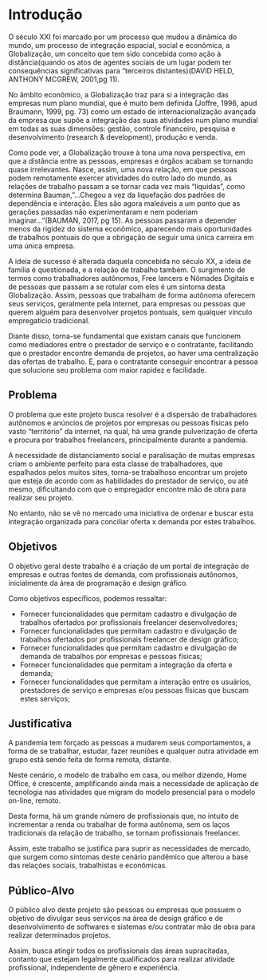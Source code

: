 # Introdução

<p>O século XXI foi marcado por um processo que mudou a dinâmica do mundo, um processo de integração espacial, social e econômica, a Globalização, um conceito que tem sido concebida como ação à distância(quando os atos de agentes sociais de um lugar podem ter consequências significativas  para “terceiros distantes)(DAVID HELD, ANTHONY MCGREW, 2001,pg 11).</p>
	
<p>No âmbito econômico, a Globalização traz para si a integração das empresas num plano mundial, que é muito bem definida (Joffre, 1996, apud Braumann, 1999, pg. 73) como um estado de internacionalização avançada da empresa que supõe a integração das suas atividades num plano mundial em todas as suas dimensões: gestão, controle financeiro, pesquisa e desenvolvimento (research & development), produção e venda.</p>
	
<p>Como pode ver, a Globalização trouxe à tona uma nova perspectiva, em que a distância entre as pessoas, empresas e  órgãos acabam se tornando quase irrelevantes. Nasce, assim, uma nova relação, em que pessoas podem remotamente exercer atividades do outro lado do mundo, as relações de trabalho passam a se tornar cada vez mais “líquidas”, como determina Bauman,”...Chegou a vez da liquefação dos padrões de dependência e interação. Eles são agora maleáveis a um ponto que as gerações passadas não experimentaram e nem poderiam imaginar…”(BAUMAN, 2017, pg 15). As pessoas passaram a depender menos da rigidez do sistema econômico, aparecendo mais oportunidades de trabalhos pontuais do que a obrigação de seguir uma única carreira em uma única empresa.</p>

<p>A ideia de sucesso é alterada daquela concebida no século XX, a ideia de família é questionada, e a relação de trabalho também. O surgimento de termos como trabalhadores autônomos, Free lancers e Nômades Digitais e de pessoas que passam a se rotular com eles é um sintoma desta Globalização. Assim, pessoas que trabalham de forma autônoma oferecem seus serviços, geralmente pela internet, para empresas ou pessoas que querem alguém para desenvolver projetos pontuais, sem qualquer vínculo empregatício tradicional.</p>

<p>Diante disso, torna-se fundamental que existam canais que funcionem como mediadores entre o prestador de serviço e o contratante, facilitando que o prestador encontre demanda de projetos, ao haver uma centralização das ofertas de trabalho. E, para o contratante conseguir encontrar a pessoa que solucione seu problema com maior rapidez e facilidade.</p>

## Problema
<p>O problema que este projeto busca resolver é a dispersão de trabalhadores autônomos e anúncios de projetos por empresas ou pessoas físicas pelo vasto “território”  da internet, na qual, há uma grande pulverização de oferta e procura por trabalhos freelancers, principalmente durante a pandemia.</p> 
<p>A necessidade de distanciamento social e paralisação de muitas empresas criam o ambiente perfeito para esta classe de trabalhadores, que espalhados pelos muitos sites, torna-se trabalhoso encontrar um projeto que esteja de acordo com as habilidades do prestador de serviço, ou até mesmo, dificultando com que o empregador encontre mão de obra para realizar seu projeto. </p>
<p>No entanto, não se vê no mercado uma iniciativa de ordenar e buscar esta integração organizada para conciliar oferta x demanda por estes trabalhos.</p>

## Objetivos

<p>O objetivo geral deste trabalho é a criação de um portal de integração de empresas e outras fontes de demanda, com profissionais autônomos, inicialmente da área de programação e design gráfico.<p>
<p>Como objetivos específicos, podemos ressaltar:</p>
<ul>
	<li>Fornecer funcionalidades que permitam cadastro e divulgação de trabalhos ofertados por profissionais freelancer desenvolvedores;</li>
	<li>Fornecer funcionalidades que permitam cadastro e divulgação de trabalhos ofertados por profissionais freelancer de design gráfico;</li>
	<li>Fornecer funcionalidades que permitam cadastro e divulgação de demanda de trabalhos por empresas e pessoas físicas;</li>
	<li>Fornecer funcionalidades que permitam a integração da oferta e demanda;</li>
	<li>Fornecer funcionalidades que permitam a interação entre os usuários, prestadores de serviço e  empresas e/ou pessoas físicas que buscam estes serviços;</li>	
</ul>

## Justificativa

<p>A pandemia tem forçado as pessoas a mudarem seus comportamentos, a forma de se trabalhar, estudar, fazer reuniões e qualquer outra atividade em grupo está sendo feita de forma remota, distante.</p>
<p>Neste cenário, o modelo de trabalho em casa, ou melhor dizendo, Home Office, é crescente, amplificando ainda mais a necessidade de aplicação de tecnologia nas atividades que migram do modelo presencial para o modelo on-line, remoto.</p>
<p>Desta forma, há um grande número de profissionais que, no intuito de incrementar a renda ou trabalhar de forma autônoma, sem os laços tradicionais da relação de trabalho, se tornam profissionais freelancer.</p>
<p>Assim, este trabalho se justifica para suprir as necessidades de mercado, que surgem como sintomas deste cenário pandêmico que alterou a base das relações sociais, trabalhistas e econômicas.</p>


## Público-Alvo

<p>O público alvo deste projeto são pessoas ou empresas que possuem o objetivo de divulgar seus serviços na área de design gráfico e de desenvolvimento de softwares e sistemas e/ou contratar mão de obra para realizar determinados projetos.</p>
<p>Assim, busca atingir todos os profissionais das áreas supracitadas, contanto que estejam legalmente qualificados para realizar atividade profissional, independente de gênero e experiência.</p>
